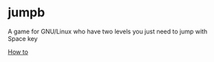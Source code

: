 # jumpb

A game for GNU/Linux who have two levels you just need to jump with Space key

[How to](howto.md)

